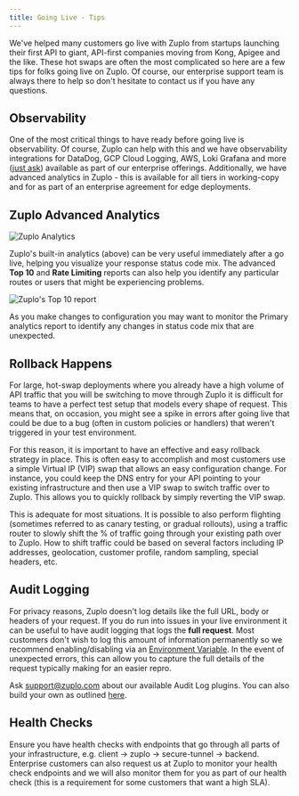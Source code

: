 ```yaml
---
title: Going Live - Tips
---
```


We've helped many customers go live with Zuplo from startups launching their
first API to giant, API-first companies moving from Kong, Apigee and the like.
These hot swaps are often the most complicated so here are a few tips for folks
going live on Zuplo. Of course, our enterprise support team is always there to
help so don't hesitate to contact us if you have any questions.

## Observability

One of the most critical things to have ready before going live is
observability. Of course, Zuplo can help with this and we have observability
integrations for DataDog, GCP Cloud Logging, AWS, Loki Grafana and more
([just ask](mailto:support@zuplo.com)) available as part of our enterprise
offerings. Additionally, we have advanced analytics in Zuplo - this is available
for all tiers in working-copy and for as part of an enterprise agreement for
edge deployments.

## Zuplo Advanced Analytics

![Zuplo Analytics](https://storage.googleapis.com/cdn.zuplo.com/uploads/CleanShot%202023-06-10%20at%2017.30.38%402x.png)

Zuplo's built-in analytics (above) can be very useful immediately after a go
live, helping you visualize your response status code mix. The advanced **Top
10** and **Rate Limiting** reports can also help you identify any particular
routes or users that might be experiencing problems.

![Zuplo's Top 10 report](https://storage.googleapis.com/cdn.zuplo.com/uploads/CleanShot%202023-06-10%20at%2017.16.34%402x.png)

As you make changes to configuration you may want to monitor the Primary
analytics report to identify any changes in status code mix that are unexpected.

## Rollback Happens

For large, hot-swap deployments where you already have a high volume of API
traffic that you will be switching to move through Zuplo it is difficult for
teams to have a perfect test setup that models every shape of request. This
means that, on occasion, you might see a spike in errors after going live that
could be due to a bug (often in custom policies or handlers) that weren't
triggered in your test environment.

For this reason, it is important to have an effective and easy rollback strategy
in place. This is often easy to accomplish and most customers use a simple
Virtual IP (VIP) swap that allows an easy configuration change. For instance,
you could keep the DNS entry for your API pointing to your existing
infrastructure and then use a VIP swap to switch traffic over to Zuplo. This
allows you to quickly rollback by simply reverting the VIP swap.

This is adequate for most situations. It is possible to also perform flighting
(sometimes referred to as canary testing, or gradual rollouts), using a traffic
router to slowly shift the % of traffic going through your existing path over to
Zuplo. How to shift traffic could be based on several factors including IP
addresses, geolocation, customer profile, random sampling, special headers, etc.

## Audit Logging

For privacy reasons, Zuplo doesn't log details like the full URL, body or
headers of your request. If you do run into issues in your live environment it
can be useful to have audit logging that logs the **full request**. Most
customers don't wish to log this amount of information permanently so we
recommend enabling/disabling via an
[Environment Variable](./environment-variables.md). In the event of unexpected
errors, this can allow you to capture the full details of the request typically
making for an easier repro.

Ask support@zuplo.com about our available Audit Log plugins. You can also build
your own as outlined [here](./custom-logging-example).

## Health Checks

Ensure you have health checks with endpoints that go through all parts of your
infrastructure, e.g. client -> zuplo -> secure-tunnel -> backend. Enterprise
customers can also request us at Zuplo to monitor your health check endpoints
and we will also monitor them for you as part of our health check (this is a
requirement for some customers that want a high SLA).
